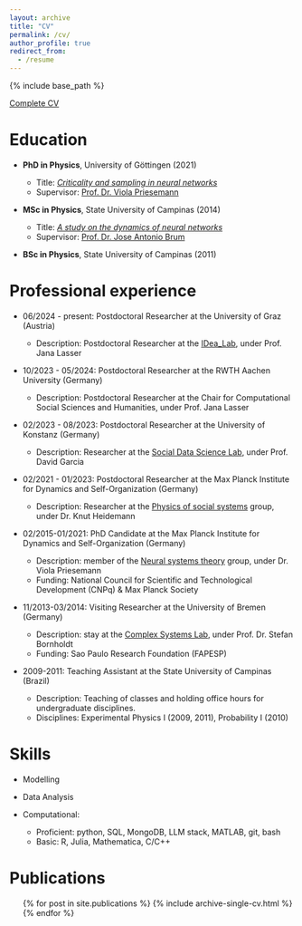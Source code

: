 ```yaml
---
layout: archive
title: "CV"
permalink: /cv/
author_profile: true
redirect_from:
  - /resume
---
```


{% include base_path %}


[Complete CV](http://joaopn.github.io/files/CV.pdf)

Education
======
* **PhD in Physics**, University of Göttingen (2021)
  * Title: [*Criticality and sampling in neural networks*](http://hdl.handle.net/21.11130/00-1735-0000-0005-1589-9)
  * Supervisor: [Prof. Dr. Viola Priesemann](http://www.viola-priesemann.de)
  
* **MSc in Physics**, State University of Campinas (2014)
  * Title: [*A study on the dynamics of neural networks*](http://joaopn.github.io/files/dissertations/MSc_Dissertation.pdf)
  * Supervisor: [Prof. Dr. Jose Antonio Brum](https://sites.ifi.unicamp.br/brum/en/)

* **BSc in Physics**, State University of Campinas (2011)


Professional experience
======

* 06/2024 - present: Postdoctoral Researcher at the University of Graz (Austria)
  * Description: Postdoctoral Researcher at the [IDea_Lab](https://idea-lab.uni-graz.at/en/our-researchers/data-analysis/), under Prof. Jana Lasser

* 10/2023 - 05/2024: Postdoctoral Researcher at the RWTH Aachen University (Germany)
  * Description: Postdoctoral Researcher at the Chair for Computational Social Sciences and Humanities, under Prof. Jana Lasser

* 02/2023 - 08/2023: Postdoctoral Researcher at the University of Konstanz (Germany)
  * Description: Researcher at the [Social Data Science Lab](https://dgarcia.eu/), under Prof. David Garcia

* 02/2021 - 01/2023: Postdoctoral Researcher at the Max Planck Institute for Dynamics and Self-Organization (Germany)
  * Description: Researcher at the [Physics of social systems](https://www.ds.mpg.de/3481219/res_heidemann) group, under Dr. Knut Heidemann


* 02/2015-01/2021: PhD Candidate at the Max Planck Institute for Dynamics and Self-Organization (Germany)
  * Description: member of the [Neural systems theory](https://www.viola-priesemann.de/group/) group, under Dr. Viola Priesemann
  * Funding: National Council for Scientific and Technological Development (CNPq) & Max Planck Society

* 11/2013-03/2014: Visiting Researcher at the University of Bremen (Germany)
  * Description: stay at the [Complex Systems Lab](http://www.itp.uni-bremen.de/complex/), under Prof. Dr. Stefan Bornholdt
  * Funding: Sao Paulo Research Foundation (FAPESP)

* 2009-2011: Teaching Assistant at the State University of Campinas (Brazil)
  * Description: Teaching of classes and holding office hours for undergraduate disciplines.
  * Disciplines: Experimental Physics I (2009, 2011), Probability I (2010)

Skills
======

* Modelling

* Data Analysis

* Computational:
  * Proficient: python, SQL, MongoDB, LLM stack, MATLAB, git, bash
  * Basic: R, Julia, Mathematica, C/C++


Publications
======
  <ul>{% for post in site.publications %}
    {% include archive-single-cv.html %}
  {% endfor %}</ul>